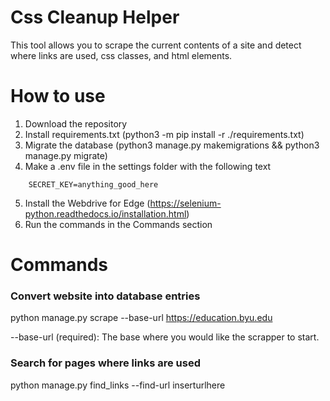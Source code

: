 
# Css Cleanup Helper
This tool allows you to scrape the current contents of a site and detect where links are used, css classes, and html elements.

# How to use
1. Download the repository
2. Install requirements.txt (python3 -m pip install -r ./requirements.txt)
3. Migrate the database (python3 manage.py makemigrations && python3 manage.py migrate)
4. Make a .env file in the settings folder with the following text
```
    SECRET_KEY=anything_good_here
```
5. Install the Webdrive for Edge (https://selenium-python.readthedocs.io/installation.html)
6. Run the commands in the Commands section

# Commands
### Convert website into database entries

python manage.py scrape --base-url https://education.byu.edu

--base-url (required): The base where you would like the scrapper to start.

### Search for pages where links are used
python manage.py find_links --find-url inserturlhere

